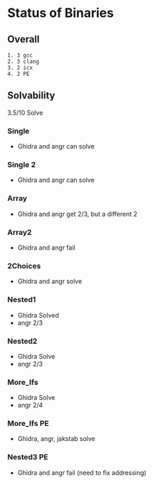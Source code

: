 # Status of Binaries

## Overall

    1. 3 gcc
    2. 3 clang
    3. 2 icx
    4. 2 PE

## Solvability

3.5/10 Solve

### Single

- Ghidra and angr can solve

### Single 2

- Ghidra and angr can solve

### Array

- Ghidra and angr get 2/3, but a different 2

### Array2

- Ghidra and angr fail

### 2Choices

- Ghidra and angr solve

### Nested1

- Ghidra Solved
- angr 2/3

### Nested2

- Ghidra Solve
- angr 2/3

### More_Ifs

- Ghidra Solve
- angr 2/4

### More_Ifs PE

- Ghidra, angr, jakstab solve

### Nested3 PE

- Ghidra and angr fail (need to fix addressing)
